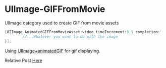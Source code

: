 # UIImage-GIFFromMovie

UIImage category used to create GIF from movie assets

```objectivec
[UIImage AnimatedGIFFromMovieAsset:video timeIncrement:0.1 completion:^(UIImage *image, NSError *error) {
        //...Whatever you want to do with the image
}];
```


Using [UIImage+animatedGIF](https://github.com/mayoff/uiimage-from-animated-gif) for gif displaying.

Relative Post [Here](/article/%post_id%)
